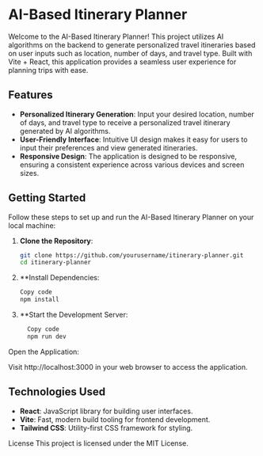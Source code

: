 # AI-Based Itinerary Planner

Welcome to the AI-Based Itinerary Planner! This project utilizes AI algorithms on the backend to generate personalized travel itineraries based on user inputs such as location, number of days, and travel type. Built with Vite + React, this application provides a seamless user experience for planning trips with ease.

## Features

- **Personalized Itinerary Generation**: Input your desired location, number of days, and travel type to receive a personalized travel itinerary generated by AI algorithms.
- **User-Friendly Interface**: Intuitive UI design makes it easy for users to input their preferences and view generated itineraries.
- **Responsive Design**: The application is designed to be responsive, ensuring a consistent experience across various devices and screen sizes.

## Getting Started

Follow these steps to set up and run the AI-Based Itinerary Planner on your local machine:

1. **Clone the Repository**:

   ```bash
   git clone https://github.com/yourusername/itinerary-planner.git
   cd itinerary-planner
    ```

 2. **Install Dependencies:

    ```bash
    Copy code
    npm install
    ```

3. **Start the Development Server:

    ```bash
      Copy code
      npm run dev
    ```

Open the Application:

Visit http://localhost:3000 in your web browser to access the application.

## Technologies Used

- **React**: JavaScript library for building user interfaces.
- **Vite**: Fast, modern build tooling for frontend development.
- **Tailwind CSS**: Utility-first CSS framework for styling.
  
License
This project is licensed under the MIT License.
